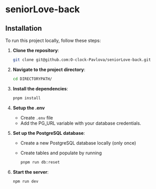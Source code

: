 # seniorLove-back

## Installation

To run this project locally, follow these steps:

1. **Clone the repository**:

   ```sh
   git clone git@github.com:O-clock-Pavlova/seniorLove-back.git
   ```

2. **Navigate to the project directory**:

   ```sh
   cd DIRECTORYPATH/
   ```

3. **Install the dependencies**:

   ```sh
   pnpm install
   ```

4. **Setup the .env**

   - Create `.env` file
   - Add the PG_URL variable with your database credentials.

5. **Set up the PostgreSQL database**:

   - Create a new PostgreSQL database locally (only once)
   - Create tables and populate by running

     ```sh
     pnpm run db:reset
     ```

6. **Start the server**:

   ```sh
   npm run dev
   ```
